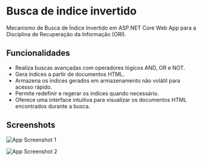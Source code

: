 
# Busca de indice invertido

Mecanismo de Busca de Índice Invertido em ASP.NET Core Web App para a Disciplina de Recuperação da Informação (ORI).

## Funcionalidades

- Realiza buscas avançadas com operadores lógicos AND, OR e NOT.
- Gera índices a partir de documentos HTML.
- Armazena os índices gerados em armazenamento não volátil para acesso rápido.
- Permite redefinir e regerar os índices quando necessário.
- Oferece uma interface intuitiva para visualizar os documentos HTML encontrados durante a busca.

## Screenshots

![App Screenshot 1](https://i.imgur.com/yiAIY7m.png)

![App Screenshot 2](https://i.imgur.com/ofWJ0RO.png)
